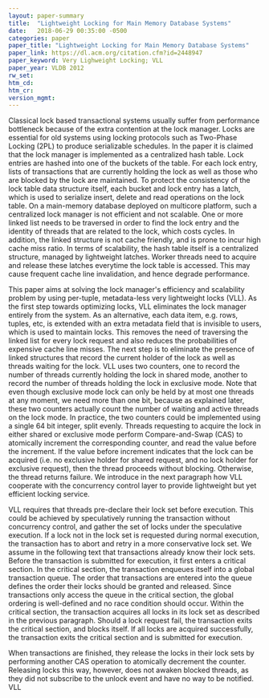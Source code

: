 ```yaml
---
layout: paper-summary
title:  "Lightweight Locking for Main Memory Database Systems"
date:   2018-06-29 00:35:00 -0500
categories: paper
paper_title: "Lightweight Locking for Main Memory Database Systems"
paper_link: https://dl.acm.org/citation.cfm?id=2448947
paper_keyword: Very Lighweight Locking; VLL
paper_year: VLDB 2012
rw_set:
htm_cd:
htm_cr:
version_mgmt:
---
```


Classical lock based transactional systems usually suffer from performance bottleneck because of the extra contention
at the lock manager. Locks are essential for old systems using locking protocols such as Two-Phase Locking (2PL) to
produce serializable schedules. In the paper it is claimed that the lock manager is implemented as a centralized 
hash table. Lock entries are hashed into one of the buckets of the table. For each lock entry, lists of transactions 
that are currently holding the lock as well as those who are blocked by the lock are maintained. To protect the consistency
of the lock table data structure itself, each bucket and lock entry has a latch, which is used to serialize insert, delete
and read operations on the lock table. On a main-memory database deployed on multicore platform, such a centralized 
lock manager is not efficient and not scalable. One or more linked list needs to be traversed in order to find the 
lock entry and the identity of threads that are related to the lock, which costs cycles. In addition, the linked structure
is not cache friendly, and is prone to incur high cache miss ratio. In terms of scalability, the hash table itself is 
a centralized structure, managed by lightweight latches. Worker threads need to acquire and release these latches everytime
the lock table is accessed. This may cause frequent cache line invalidation, and hence degrade performance.

This paper aims at solving the lock manager's efficiency and scalability problem by using per-tuple, metadata-less 
very lightweight locks (VLL). As the first step towards optimizing locks, VLL eliminates the lock manager entirely 
from the system. As an alternative, each data item, e.g. rows, tuples, etc, is extended with an extra metadata field 
that is invisible to users, which is used to maintain locks. This removes the need of traversing the linked list
for every lock request and also reduces the probabilities of expensive cache line misses. The next step is to eliminate
the presence of linked structures that record the current holder of the lock as well as threads waiting for the lock.
VLL uses two counters, one to record the number of threads currently holding the lock in shared mode, another to record
the number of threads holding the lock in exclusive mode. Note that even though exclusive mode lock can only be held by 
at most one threads at any moment, we need more than one bit, because as explained later, these two counters actually
count the number of waiting and active threads on the lock mode. In practice, the two counters could be implemented 
using a single 64 bit integer, split evenly. Threads requesting to acquire the lock in either shared or exclusive mode 
perform Compare-and-Swap (CAS) to atomically increment the corresponding counter, and read the value before the increment.
If the value before increment indicates that the lock can be acquired (i.e. no exclusive holder for shared request, and no
lock holder for exclusive request), then the thread proceeds without blocking. Otherwise, the thread returns failure.
We introduce in the next paragraph how VLL cooperate with the concurrency control layer to provide lightweight but yet
efficient locking service.

VLL requires that threads pre-declare their lock set before execution. This could be achieved by speculatively running the
transaction without concurrency control, and gather the set of locks under the speculative execution. If a lock not in
the lock set is requested during normal execution, the transaction has to abort and retry in a more conservative lock set.
We assume in the following text that transactions already know their lock sets. Before the transaction is submitted for 
execution, it first enters a critical section. In the critical section, the transaction enqueues itself into a global
transaction queue. The order that transactions are entered into the queue defines the order their locks should be 
granted and released. Since transactions only access the queue in the critical section, the global ordering is well-defined
and no race condition should occur. Within the critical section, the transaction acquires all locks in its lock set
as described in the previous paragraph. Should a lock request fail, the transaction exits the critical section, and blocks
itself. If all locks are acquired successfully, the transaction exits the critical section and is submitted for execution.

When transactions are finished, they release the locks in their lock sets by performing another CAS operation to atomically
decrement the counter. Releasing locks this way, however, does not awaken blocked threads, as they did not subscribe to the
unlock event and have no way to be notified. VLL